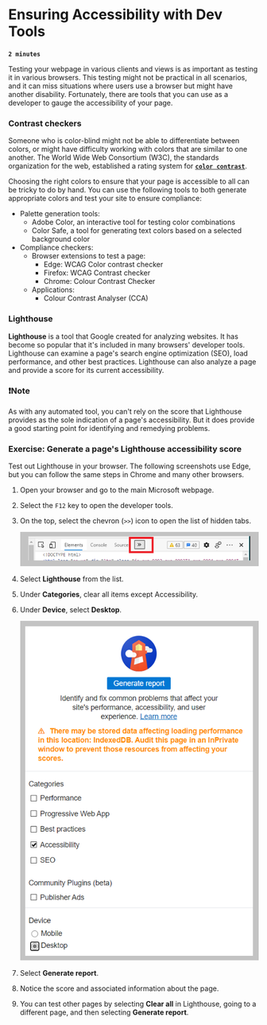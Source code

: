 # Ensuring Accessibility with Dev Tools

**`2 minutes`**

Testing your webpage in various clients and views is as important as testing it in various browsers. This testing might not be practical in all scenarios, and it can miss situations where users use a browser but might have another disability. Fortunately, there are tools that you can use as a developer to gauge the accessibility of your page.

### Contrast checkers

Someone who is color-blind might not be able to differentiate between colors, or might have difficulty working with colors that are similar to one another. The World Wide Web Consortium (W3C), the standards organization for the web, established a rating system for [**`color contrast`**](https://www.w3.org/TR/UNDERSTANDING-WCAG20/visual-audio-contrast-contrast.html).

Choosing the right colors to ensure that your page is accessible to all can be tricky to do by hand. You can use the following tools to both generate appropriate colors and test your site to ensure compliance:

- Palette generation tools:
     - Adobe Color, an interactive tool for testing color combinations
     - Color Safe, a tool for generating text colors based on a selected background color
- Compliance checkers:
     - Browser extensions to test a page:
          - Edge: WCAG Color contrast checker
          - Firefox: WCAG Contrast checker
          - Chrome: Colour Contrast Checker
     - Applications:
          - Colour Contrast Analyser (CCA)

### Lighthouse

**Lighthouse** is a tool that Google created for analyzing websites. It has become so popular that it's included in many browsers' developer tools. Lighthouse can examine a page's search engine optimization (SEO), load performance, and other best practices. Lighthouse can also analyze a page and provide a score for its current accessibility.


### ❗Note

As with any automated tool, you can't rely on the score that Lighthouse provides as the sole indication of a page's accessibility. But it does provide a good starting point for identifying and remedying problems.

### Exercise: Generate a page's Lighthouse accessibility score

Test out Lighthouse in your browser. The following screenshots use Edge, but you can follow the same steps in Chrome and many other browsers.

1. Open your browser and go to the main Microsoft webpage.

2. Select the `F12` key to open the developer tools.

3. On the top, select the chevron (`>>`) icon to open the list of hidden tabs.

     ![alt text](image.png)

4. Select **Lighthouse** from the list.

5. Under **Categories**, clear all items except Accessibility.

6. Under **Device**, select **Desktop**.


     ![alt text](image-1.png)

7. Select **Generate report**.

8. Notice the score and associated information about the page.

9. You can test other pages by selecting **Clear all** in Lighthouse, going to a different page, and then selecting **Generate report**.

